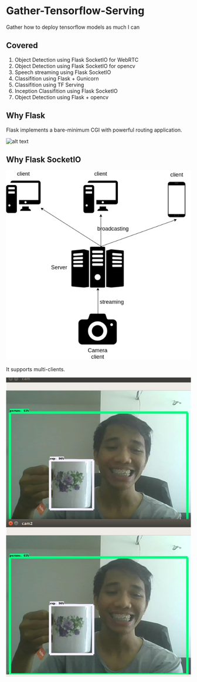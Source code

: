 # Gather-Tensorflow-Serving
Gather how to deploy tensorflow models as much I can

## Covered

1. Object Detection using Flask SocketIO for WebRTC
2. Object Detection using Flask SocketIO for opencv
3. Speech streaming using Flask SocketIO
4. Classifition using Flask + Gunicorn
5. Classifition using TF Serving
6. Inception Classifition using Flask SocketIO
7. Object Detection using Flask + opencv

## Why Flask

Flask implements a bare-minimum CGI with powerful routing application.

![alt text](http://flask.pocoo.org/docs/1.0/_static/flask.png)

## Why Flask SocketIO

![alt text](pictures/diagram.png)

It supports multi-clients.

![alt text](pictures/2.png)
